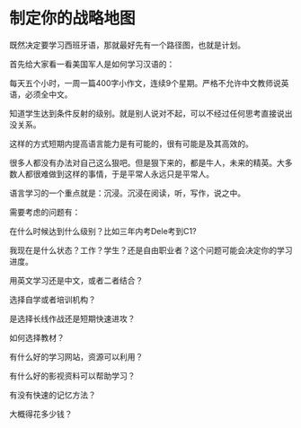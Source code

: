 # 制定你的战略地图

既然决定要学习西班牙语，那就最好先有一个路径图，也就是计划。

首先给大家看一看美国军人是如何学习汉语的：

每天五个小时，一周一篇400字小作文，连续9个星期。严格不允许中文教师说英语，必须全中文。

知道学生达到条件反射的级别。就是别人说对不起，可以不经过任何思考直接说出没关系。

这样的方式短期内提高语言能力是有可能的，很有可能是及其高效的。

很多人都没有办法对自己这么狠吧。但是狠下来的，都是牛人，未来的精英。大多数人都很难做到这样的事情，于是平常人永远只是平常人。

语言学习的一个重点就是：沉浸。沉浸在阅读，听，写作，说之中。

需要考虑的问题有：

在什么时候达到什么级别？比如三年内考Dele考到C1?

我现在是什么状态？工作？学生？还是自由职业者？这个问题可能会决定你的学习进度。

用英文学习还是中文，或者二者结合？

选择自学或者培训机构？

是选择长线作战还是短期快速进攻？

如何选择教材？

有什么好的学习网站，资源可以利用？

有什么好的影视资料可以帮助学习？

有没有快速的记忆方法？

大概得花多少钱？


